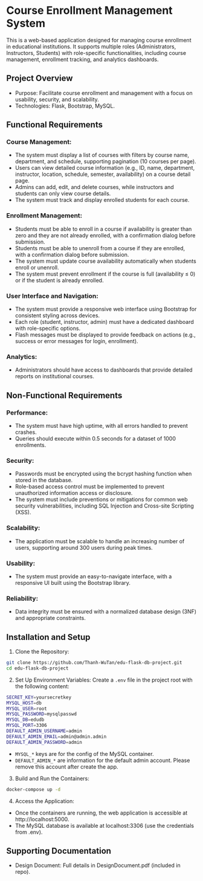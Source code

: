 # Course Enrollment Management System

This is a web-based application designed for managing course enrollment in educational institutions. It supports multiple roles (Administrators, Instructors, Students) with role-specific functionalities, including course management, enrollment tracking, and analytics dashboards.


## Project Overview
- Purpose: Facilitate course enrollment and management with a focus on usability, security, and scalability.
- Technologies: Flask, Bootstrap, MySQL.

## Functional Requirements

### Course Management:
- The system must display a list of courses with filters by course name, department, and schedule, supporting pagination (10 courses per page).
- Users can view detailed course information (e.g., ID, name, department, instructor, location, schedule, semester, availability) on a course detail page.
- Admins can add, edit, and delete courses, while instructors and students can only view course details.
- The system must track and display enrolled students for each course.

### Enrollment Management:
- Students must be able to enroll in a course if availability is greater than zero and they are not already enrolled, with a confirmation dialog before submission.
- Students must be able to unenroll from a course if they are enrolled, with a confirmation dialog before submission.
- The system must update course availability automatically when students enroll or unenroll.
- The system must prevent enrollment if the course is full (availability ≤ 0) or if the student is already enrolled.

### User Interface and Navigation:
- The system must provide a responsive web interface using Bootstrap for consistent styling across devices.
- Each role (student, instructor, admin) must have a dedicated dashboard with role-specific options.
- Flash messages must be displayed to provide feedback on actions (e.g., success or error messages for login, enrollment).

### Analytics:
- Administrators should have access to dashboards that provide detailed reports on institutional courses.


## Non-Functional Requirements

### Performance:
- The system must have high uptime, with all errors handled to prevent crashes.
- Queries should execute within 0.5 seconds for a dataset of 1000 enrollments.

### Security:
- Passwords must be encrypted using the bcrypt hashing function when stored in the database.
- Role-based access control must be implemented to prevent unauthorized information access or disclosure.
- The system must include preventions or mitigations for common web security vulnerabilities, including SQL Injection and Cross-site Scripting (XSS).

### Scalability:
- The application must be scalable to handle an increasing number of users, supporting around 300 users during peak times.

### Usability:
- The system must provide an easy-to-navigate interface, with a responsive UI built using the Bootstrap library.

### Reliability:
- Data integrity must be ensured with a normalized database design (3NF) and appropriate constraints.

## Installation and Setup
1. Clone the Repository:

```bash
git clone https://github.com/Thanh-WuTan/edu-flask-db-project.git
cd edu-flask-db-project
```

2. Set Up Environment Variables:
Create a `.env` file in the project root with the following content:

```bash
SECRET_KEY=yoursecretkey
MYSQL_HOST=db
MYSQL_USER=root
MYSQL_PASSWORD=mysqlpasswd
MYSQL_DB=edudb
MYSQL_PORT=3306
DEFAULT_ADMIN_USERNAME=admin
DEFAULT_ADMIN_EMAIL=admin@admin.admin
DEFAULT_ADMIN_PASSWORD=admin
```

+ `MYSQL_*` keys are for the config of the MySQL container. 
+ `DEFAULT_ADMIN_*` are information for the default admin account. Please remove this account after create the app.


3. Build and Run the Containers:
```bash
docker-compose up -d
```

4. Access the Application:
- Once the containers are running, the web application is accessible at http://localhost:5000.
- The MySQL database is available at localhost:3306 (use the credentials from .env).

## Supporting Documentation
- Design Document: Full details in DesignDocument.pdf (included in repo).